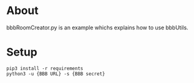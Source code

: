 # About

bbbRoomCreator.py is an example whichs explains how to use bbbUtils. 

# Setup

    pip3 install -r requirements
    python3 -u {BBB URL} -s {BBB secret}
    
